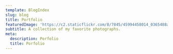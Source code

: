 ```yaml
---
template: BlogIndex
slug: blog
title: Portfolio
featuredImage: 'https://c2.staticflickr.com/8/7845/45994458014_0365488a12_k.jpg'
subtitle: A collection of my favorite photographs.
meta:
  description: Porfolio
  title: Porfolio
---
```

